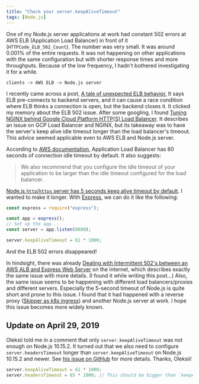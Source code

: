 ```yaml
---
title: "Check your server.keepAliveTimeout"
tags: [Node.js]
---
```


One of my Node.js server applications at work had constant 502 errors at AWS ELB (Application Load Balancer) in front of it (`HTTPCode_ELB_502_Count`). The number was very small. It was around 0.001% of the entire requests. It was not happening on other applications with the same configuration but with shorter response times and more throughputs. Because of the low frequency, I hadn't bothered investigating it for a while.

```
clients -> AWS ELB -> Node.js server
```

I recently came across a post, [A tale of unexpected ELB behavior.](https://medium.com/@liquidgecka/a-tale-of-unexpected-elb-behavior-5281db9e5cb4) It says ELB pre-connects to backend servers, and it can cause a race condition where ELB thinks a connection is open, but the backend closes it. It clicked my memory about the ELB 502 issue. After some googling, I found [Tuning NGINX behind Google Cloud Platform HTTP(S) Load Balancer](https://blog.percy.io/tuning-nginx-behind-google-cloud-platform-http-s-load-balancer-305982ddb340). It describes an issue on GCP Load Balancer and NGINX, but its takeaway was to have the server's keep alive idle timeout longer than the load balancer's timeout. This advice seemed applicable even to AWS ELB and Node.js server.

According to [AWS documentation](https://docs.aws.amazon.com/elasticloadbalancing/latest/application/application-load-balancers.html#connection-idle-timeout), Application Load Balancer has 60 seconds of connection idle timeout by default. It also suggests:

> We also recommend that you configure the idle timeout of your application to be larger than the idle timeout configured for the load balancer.

[Node.js `http`/`https` server has 5 seconds keep alive timeout by default](https://nodejs.org/api/http.html#http_server_keepalivetimeout). I wanted to make it longer. With [Express](https://expressjs.com/), we can do it like the following:

```js
const express = require("express");

const app = express();
// Set up the app...
const server = app.listen(8080);

server.keepAliveTimeout = 61 * 1000;
```

And the ELB 502 errors disappeared!

In hindsight, there was already [Dealing with Intermittent 502's between an AWS ALB and Express Web Server](https://adamcrowder.net/posts/node-express-api-and-aws-alb-502/) on the internet, which describes exactly the same issue with more details. (I found it while writing this post...) Also, the same issue seems to be happening with different load balancers/proxies and different servers. Especially the 5-second timeout of Node.js is quite short and prone to this issue. I found that it had happened with a reverse proxy ([Skipper as k8s ingress](https://github.com/zalando-incubator/kube-ingress-aws-controller)) and another Node.js server at work. I hope this issue becomes more widely known.

## Update on April 29, 2019

Oleksii told me in a comment that only `server.keepAliveTimeout` was not enough on Node.js 10.15.2. It turned out that we also need to configure `server.headersTimeout` longer than `server.keepAliveTimeout` on Node.js 10.15.2 and newer. See [his issue on GitHub](https://github.com/nodejs/node/issues/27363) for more details. Thanks, Oleksii!

```js
server.keepAliveTimeout = 61 * 1000;
server.headersTimeout = 65 * 1000; // This should be bigger than `keepAliveTimeout + your server's expected response time`
```
